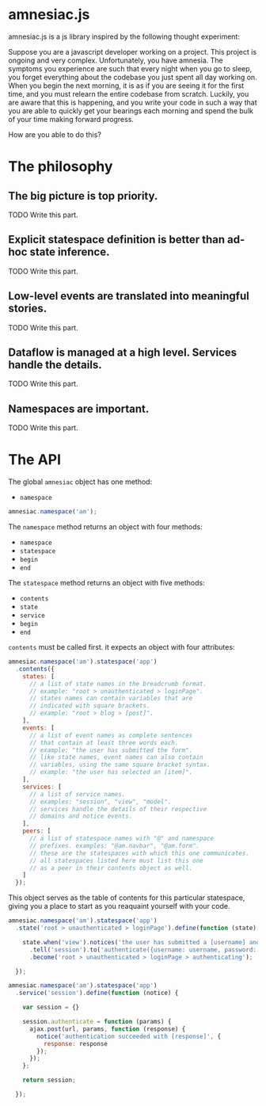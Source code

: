
amnesiac.js
===========
amnesiac.js is a js library inspired by the following thought experiment:

Suppose you are a javascript developer working on a project. This project is ongoing and very complex. Unfortunately, you have amnesia. The symptoms you experience are such that every night when you go to sleep, you forget everything about the codebase you just spent all day working on. When you begin the next morning, it is as if you are seeing it for the first time, and you must relearn the entire codebase from scratch. Luckily, you are aware that this is happening, and you write your code in such a way that you are able to quickly get your bearings each morning and spend the bulk of your time making forward progress.

How are you able to do this?

The philosophy
==============
The big picture is top priority.
--------------------------------
TODO Write this part.

Explicit statespace definition is better than ad-hoc state inference.
--------------------------------
TODO Write this part.

Low-level events are translated into meaningful stories.
--------------------------------
TODO Write this part.

Dataflow is managed at a high level. Services handle the details.
--------------------------------
TODO Write this part.

Namespaces are important.
--------------------------------
TODO Write this part.

The API
=======

The global `amnesiac` object has one method:

* `namespace`

```javascript
amnesiac.namespace('am');
```

The `namespace` method returns an object with four methods:

* `namespace`
* `statespace`
* `begin`
* `end`

The `statespace` method returns an object with five methods:

* `contents`
* `state`
* `service`
* `begin`
* `end`

`contents` must be called first. it expects an object with four attributes:
```javascript
amnesiac.namespace('am').statespace('app')
  .contents({
    states: [
      // a list of state names in the breadcrumb format.
      // example: "root > unauthenticated > loginPage".
      // states names can contain variables that are
      // indicated with square brackets.
      // example: "root > blog > [post]".
    ],
    events: [
      // a list of event names as complete sentences
      // that contain at least three words each.
      // example: "the user has submitted the form".
      // like state names, event names can also contain
      // variables, using the same square bracket syntax.
      // example: "the user has selected an [item]".
    ],
    services: [
      // a list of service names.
      // examples: "session", "view", "model".
      // services handle the details of their respective
      // domains and notice events.
    ],
    peers: [
      // a list of statespace names with "@" and namespace
      // prefixes. examples: "@am.navbar", "@am.form".
      // these are the statespaces with which this one communicates.
      // all statespaces listed here must list this one
      // as a peer in their contents object as well.
    ]
  });
```
This object serves as the table of contents for this particular statespace, giving you a place to start as you reaquaint yourself with your code.

```javascript
amnesiac.namespace('am').statespace('app')
  .state('root > unauthenticated > loginPage').define(function (state) {

    state.when('view').notices('the user has submitted a [username] and [password]')
      .tell('session').to('authenticate({username: username, password: password})')
      .become('root > unauthenticated > loginPage > authenticating');

  });
```

```javascript
amnesiac.namespace('am').statespace('app')
  .service('session').define(function (notice) {

    var session = {}

    session.authenticate = function (params) {
      ajax.post(url, params, function (response) {
        notice('authentication succeeded with [response]', {
          response: response
        });
      });
    };

    return session;

  });
```

